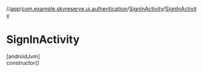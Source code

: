//[app](../../../index.md)/[com.example.skyreserve.ui.authentication](../index.md)/[SignInActivity](index.md)/[SignInActivity](-sign-in-activity.md)

# SignInActivity

[androidJvm]\
constructor()
